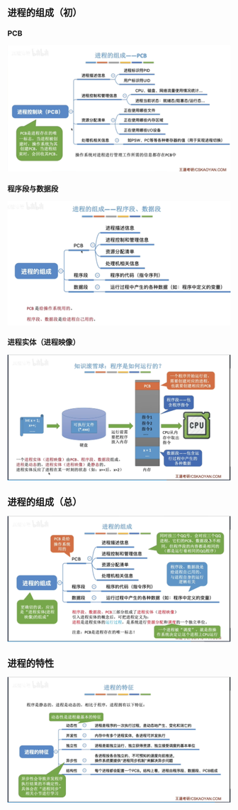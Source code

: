

## 进程的组成（初）
### PCB
![输入图片说明](/imgs/2025-09-11/IQ338PYzCwPxUcAE.png)

### 程序段与数据段
![输入图片说明](/imgs/2025-09-11/MdvmU9UiCSKjxs0v.png)


###  进程实体（进程映像）
![输入图片说明](/imgs/2025-09-11/YlDvN3kjj32U9pVy.png)


## 进程的组成（总）
![输入图片说明](/imgs/2025-09-11/1xiWzaHA5mS3ER4c.png)

## 进程的特性
![输入图片说明](/imgs/2025-09-11/vqc6R1scoOxSkctJ.png)
<!--stackedit_data:
eyJoaXN0b3J5IjpbMzY1NjM3OTIxLDE0NzgwMTM0MTddfQ==
-->